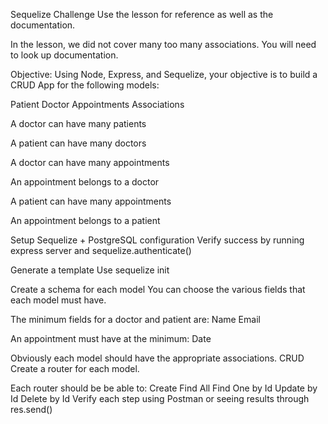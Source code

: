 Sequelize Challenge
Use the lesson for reference as well as the documentation.

In the lesson, we did not cover many too many associations. You will need to look up documentation.

Objective:
Using Node, Express, and Sequelize, your objective is to build a CRUD App for the following models:

Patient
Doctor
Appointments
Associations

A doctor can have many patients

A patient can have many doctors

A doctor can have many appointments

An appointment belongs to a doctor

A patient can have many appointments

An appointment belongs to a patient

Setup Sequelize + PostgreSQL configuration
Verify success by running express server and sequelize.authenticate()

Generate a template
Use sequelize init

Create a schema for each model
You can choose the various fields that each model must have.

The minimum fields for a doctor and patient are:
Name
Email

An appointment must have at the minimum:
Date

Obviously each model should have the appropriate associations.
CRUD
Create a router for each model.

Each router should be be able to:
Create
Find All
Find One by Id
Update by Id
Delete by Id
Verify each step using Postman or seeing results through res.send()
